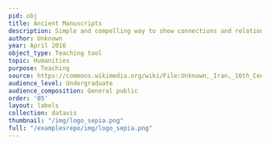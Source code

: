 ```yaml
---
pid: obj
title: Ancient Manuscripts
description: Simple and compelling way to show connections and relationships within a community of individuals.
author: Unknown
year: April 2016
object_type: Teaching tool
topic: Humanities
purpose: Teaching
source: https://commons.wikimedia.org/wiki/File:Unknown,_Iran,_16th_Century_-_Diwan_of_Jami_Manuscript_-_Google_Art_Project.jpg
audience_level: Undergraduate
audience_composition: General public
order: '05'
layout: labels
collection: datavis
thumbnail: "/img/logo_sepia.png"
full: "/examplesrepo/img/logo_sepia.png"
---
```

